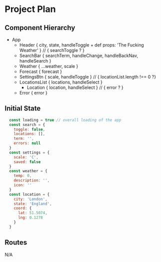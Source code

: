 # Project Plan

## Component Hierarchy

+ App
  + Header { city, state, handleToggle + def props: 'The Fucking Weather' }
  // { searchToggle ? }
  + SearchBar { searchTerm, handleChange, handleBackNav, handleSearch }
  + Weather { ...weather, scale }
  + Forecast { forecast }
  + SettingsBtn {  scale, handleToggle }
  // { locationList.length !== 0 ?}
  + LocationsList { locations, handleSelect }
    + Location { location, handleSelect }
  // { error ? }
  + Error { error }

## Initial State

```javascript
  const loading = true // overall loading of the app
  const search = {
    toggle: false,
    locations: [],
    term: '',
    errors: null
  }
  const settings = {
    scale: 'C',
    saved: false
  }
  const weather = {
    temp: 0,
    description: '',
    icon: ''
  }
  const location = {
    city: 'London',
    state: 'England',
    coord: {
      lat: 51.5074,
      lng: 0.1278
    }
  }
```

## Routes

N/A
